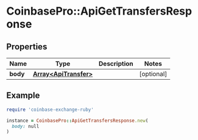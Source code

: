 # CoinbasePro::ApiGetTransfersResponse

## Properties

| Name | Type | Description | Notes |
| ---- | ---- | ----------- | ----- |
| **body** | [**Array&lt;ApiTransfer&gt;**](ApiTransfer.md) |  | [optional] |

## Example

```ruby
require 'coinbase-exchange-ruby'

instance = CoinbasePro::ApiGetTransfersResponse.new(
  body: null
)
```

